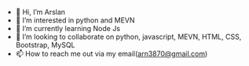- 👋 Hi, I’m Arslan
- 👀 I’m interested in python and MEVN
- 🌱 I’m currently learning Node Js
- 💞️ I’m looking to collaborate on python, javascript, MEVN, HTML, CSS, Bootstrap, MySQL
- 📫 How to reach me out via my email(arn3870@gmail.com)

<!---
arslan/arslan is a ✨ special ✨ repository because its `README.md` (this file) appears on your GitHub profile.
You can click the Preview link to take a look at your changes.
--->
